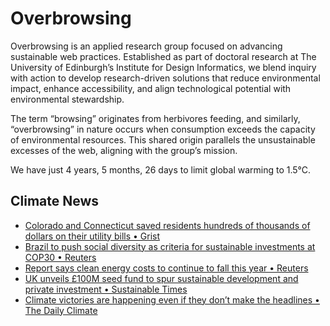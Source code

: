 # Overbrowsing

Overbrowsing is an applied research group focused on advancing sustainable web practices. Established as part of doctoral research at The University of Edinburgh’s Institute for Design Informatics, we blend inquiry with action to develop research-driven solutions that reduce environmental impact, enhance accessibility, and align technological potential with environmental stewardship.

The term “browsing” originates from herbivores feeding, and similarly, “overbrowsing” in nature occurs when consumption exceeds the capacity of environmental resources. This shared origin parallels the unsustainable excesses of the web, aligning with the group’s mission.

<!-- clock-time -->
We have just 4 years, 5 months, 26 days to limit global warming to 1.5°C.
<!-- /clock-time -->

## Climate News
<!-- clock-news -->
- [Colorado and Connecticut saved residents hundreds of thousands of dollars on their utility bills • Grist](https://grist.org/accountability/colorado-and-connecticut-saved-residents-hundreds-of-thousands-of-dollars-on-their-utility-bills/ )
- [Brazil to push social diversity as criteria for sustainable investments at COP30 • Reuters](https://www.reuters.com/world/americas/brazil-push-social-diversity-criteria-sustainable-investments-cop30-2025-02-06/)
- [Report says clean energy costs to continue to fall this year • Reuters](https://www.reuters.com/sustainability/clean-energy-costs-continue-fall-this-year-report-says-2025-02-06/ )
- [UK unveils £100M seed fund to spur sustainable development and private investment • Sustainable Times](https://www.sustainabletimes.co.uk/post/uk-unveils-100m-seed-fund-to-spur-sustainable-development-and-private-investment )
- [Climate victories are happening even if they don’t make the headlines • The Daily Climate](https://www.dailyclimate.org/climate-victories-are-happening-even-if-they-dont-make-the-headlines-2671099935.html )
<!-- /clock-news -->
